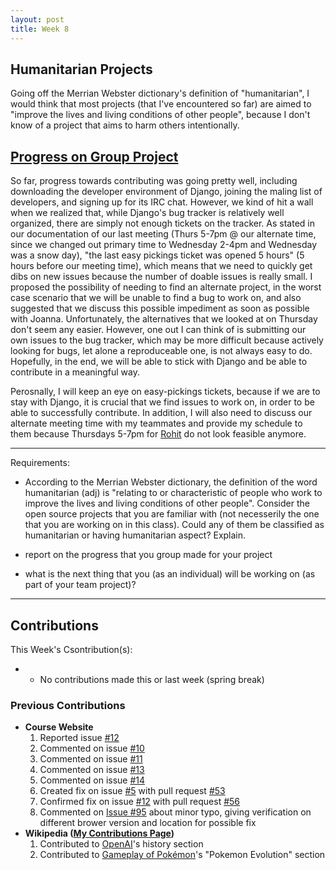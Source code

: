 ```yaml
---
layout: post
title: Week 8
---
```


## Humanitarian Projects
Going off the Merrian Webster dictionary's definition of "humanitarian", I would think that most projects (that I've encountered so far) are aimed to "improve the lives and living conditions of other people", because I don't know of a project that aims to harm others intentionally.

## [Progress on Group Project](https://github.com/nyu-ossd-s18/django-team/blob/master/minutes-2018-03-22.md)
So far, progress towards contributing was going pretty well, including downloading the developer environment of Django, joining the maling list of developers, and signing up for its IRC chat. However, we kind of hit a wall when we realized that, while Django's bug tracker is relatively well organized, there are simply not enough tickets on the tracker. As stated in our documentation of our last meeting (Thurs 5-7pm @ our alternate time, since we changed out primary time to Wednesday 2-4pm and Wednesday was a snow day), "the last easy pickings ticket was opened 5 hours" (5 hours before our meeting time), which means that we need to quickly get dibs on new issues because the number of doable issues is really small. I proposed the possibility of needing to find an alternate project, in the worst case scenario that we will be unable to find a bug to work on, and also suggested that we discuss this possible impediment as soon as possible with Joanna. Unfortunately, the alternatives that we looked at on Thursday don't seem any easier. However, one out I can think of is submitting our own issues to the bug tracker, which may be more difficult because actively looking for bugs, let alone a reproduceable one, is not always easy to do. Hopefully, in the end, we will be able to stick with Django and be able to contribute in a meaningful way.

Perosnally, I will keep an eye on easy-pickings tickets, because if we are to stay with Django, it is crucial that we find issues to work on, in order to be able to successfully contribute.
In addition, I will also need to discuss our alternate meeting time with my teammates and provide my schedule to them because Thursdays 5-7pm for [Rohit](https://github.com/nyu-ossd-s18/rdm403-weekly) do not look feasible anymore.

---
Requirements:
- According to the Merrian Webster dictionary, the definition of the word humanitarian (adj) is "relating to or characteristic of people who work to improve the lives and living conditions of other people".   Consider the open source projects that you are familiar with (not necesserily the one that you are working on in this class). Could any of them  be classified as humanitarian  or having humanitarian aspect? Explain. 

- report on the progress that you group made for your project

- what is the next thing that you (as an individual) will be working on (as part of your team project)?



-----

## Contributions
This Week's Csontribution(s):
* * No contributions made this or last week (spring break)

### Previous Contributions

* **Course Website**
  1. Reported issue [#12](https://github.com/joannakl/cs480_s18/issues/12)
  2. Commented on issue [#10](https://github.com/joannakl/cs480_s18/issues/10)
  3. Commented on issue [#11](https://github.com/joannakl/cs480_s18/issues/11)
  4. Commented on issue [#13](https://github.com/joannakl/cs480_s18/issues/13)
  5. Commented on issue [#14](https://github.com/joannakl/cs480_s18/issues/14)
  6. Created fix on issue [#5](https://github.com/joannakl/cs480_s18/issues/5) with pull request [#53](https://github.com/joannakl/cs480_s18/pull/53)
  7. Confirmed fix on issue [#12](https://github.com/joannakl/cs480_s18/issues/12) with pull request [#56](https://github.com/joannakl/cs480_s18/pull/56)
  8. Commented on [Issue #95](https://github.com/joannakl/cs480_s18/issues/95) about minor typo, giving verification on different brower version and location for possible fix
* **Wikipedia ([My Contributions Page](https://en.wikipedia.org/wiki/Special:Contributions/PhrydRhys))**
  1. Contributed to [OpenAI](https://en.wikipedia.org/w/index.php?title=OpenAI&oldid=824974813#History)'s history section
  2. Contributed to [Gameplay of Pokémon](https://en.wikipedia.org/w/index.php?title=Gameplay_of_Pok%C3%A9mon&oldid=828852757#Pok%C3%A9mon_evolution)'s "Pokemon Evolution" section
  
